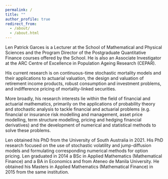 ```yaml
---
permalink: /
title: ""
author_profile: true
redirect_from: 
  - /about/
  - /about.html
---
```


Len Patrick Garces is a Lecturer at the School of Mathematical and Physical Sciences and the Program Director of the Postgraduate Quantitative Finance courses offered by the School. He is also an Associate Investigator at the ARC Centre of Excellence in Population Ageing Research (CEPAR).

His current research is on continuous-time stochastic mortality models and their applications to actuarial valuation, the design and valuation of retirement income products, robust consumption and investment problems, and indifference pricing of mortality-linked securities.

More broadly, his research interests lie within the field of financial and actuarial mathematics, primarily on the applications of probability theory and stochastic analysis to tackle financial and actuarial problems (e.g. financial or insurance risk modelling and management, asset price modelling, term structure modelling, pricing and hedging financial derivatives) and the development of numerical and statistical methods to solve these problems.

Len obtained his PhD from the University of South Australia in 2021. His PhD research focused on the use of stochastic volatility and jump-diffusion models and formulating corresponding numerical methods for option pricing. Len graduated in 2014 a BSc in Applied Mathematics (Mathematical Finance) and a BA in Economics and from Ateneo de Manila University. He obtained his Masters in Applied Mathematics (Mathematical Finance) in 2015 from the same institution.
